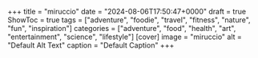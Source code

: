 +++
title = "miruccio"
date = "2024-08-06T17:50:47+0000"
draft = true
ShowToc = true
tags = ["adventure", "foodie", "travel", "fitness", "nature", "fun", "inspiration"]
categories = ["adventure", "food", "health", "art", "entertainment", "science", "lifestyle"]
[cover]
    image = "miruccio"
    alt = "Default Alt Text"
    caption = "Default Caption"
+++
